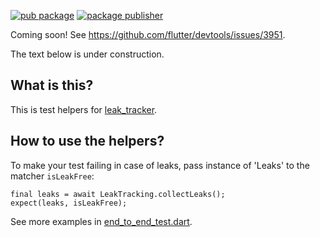 [![pub package](https://img.shields.io/pub/v/leak_tracker_testing.svg)](https://pub.dev/packages/leak_tracker_testing)
[![package publisher](https://img.shields.io/pub/publisher/leak_tracker_testing.svg)](https://pub.dev/packages/leak_tracker_testing/publisher)

Coming soon! See https://github.com/flutter/devtools/issues/3951.

The text below is under construction.

## What is this?

This is test helpers for [leak_tracker](https://pub.dev/packages/leak_tracker).

## How to use the helpers?

To make your test failing in case of leaks, pass instance of 'Leaks' to the matcher `isLeakFree`:

```
final leaks = await LeakTracking.collectLeaks();
expect(leaks, isLeakFree);
```

See more examples in [end_to_end_test.dart](https://github.com/dart-lang/leak_tracker/blob/main/pkgs/leak_tracker/test/tests/leak_tracking/end_to_end_test.dart).
